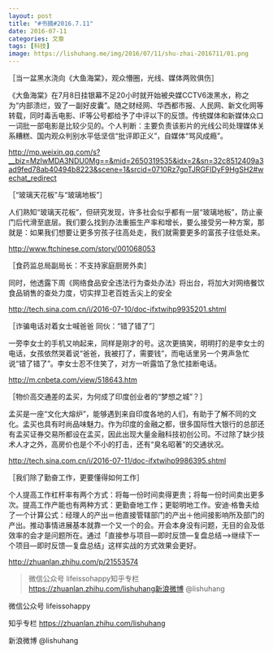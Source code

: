 ```yaml
---
layout: post
title: "#书摘#2016.7.11"
date: 2016-07-11
categories: 文章
tags: [科技]
image: https://lishuhang.me/img/2016/07/11/shu-zhai-2016711/01.png
---
```


［当一盆黑水浇向《大鱼海棠》，观众懵圈，光线、媒体两败俱伤］

《大鱼海棠》在7月8日挂银幕不足20小时就开始被央媒CCTV6泼黑水，称之为“内部溃烂，毁了一副好皮囊”。随之财经网、华西都市报、人民网、新文化网等转载，同时毒舌电影、IF等公号都给予了中评以下的反馈。传统媒体和新媒体众口一词批一部电影是比较少见的。个人判断：主要负责该影片的光线公司处理媒体关系糟糕、国内观众判别水平低坚信“批评即正义”，自媒体“骂风成瘾”。

http://mp.weixin.qq.com/s?__biz=MzIwMDA3NDU0Mg==&mid=2650319535&idx=2&sn=32c8512409a3ad9fed78ab40494b8223&scene=1&srcid=0710Rz7gpTJRGFIDyF9HgSH2#wechat_redirect

［“玻璃天花板”与“玻璃地板”］

人们熟知“玻璃天花板”，但研究发现，许多社会似乎都有一层“玻璃地板”，防止豪门后代滑至底层。我们要么找到办法重振生产率和增长，要么接受另一种方案，那就是：如果我们想要让更多穷孩子往高处走，我们就需要更多的富孩子往低处来。

http://www.ftchinese.com/story/001068053

［食药监总局副局长：不支持家庭厨房外卖］

同时，他透露下周《网络食品安全违法行为查处办法》将出台，将加大对网络餐饮食品销售的查处力度，切实捍卫老百姓舌尖上的安全

http://tech.sina.com.cn/i/2016-07-10/doc-ifxtwihp9935201.shtml

［诈骗电话对着女士喊爸爸 同伙：“错了错了”］

一旁李女士的手机又响起来，同样是刚才的号。这次更搞笑，明明打的是李女士的电话，女孩依然哭着说“爸爸，我被打了，需要钱”，而电话里另一个男声急忙说“错了错了”。李女士忍不住笑了，对方一听露馅了急忙挂断电话。

http://m.cnbeta.com/view/518643.htm

［物价高交通差的孟买，为何成了印度创业者的“梦想之城”？］

孟买是一座“文化大熔炉”，能够遇到来自印度各地的人们，有助于了解不同的文化。孟买也具有时尚品味魅力。作为印度的金融之都，很多国际性大银行的总部还有孟买证券交易所都设在孟买，因此出现大量金融科技初创公司。不过除了缺少技术人才之外，高房价也是个不小的打击，还有“臭名昭著”的交通状况。

http://tech.sina.com.cn/i/2016-07-11/doc-ifxtwihp9986395.shtml

［我们除了勤奋工作，更要懂得如何工作］

个人提高工作杠杆率有两个方式：将每一份时间卖得更贵；将每一份时间卖出更多次。提高工作产能也有两种方式：更勤奋地工作；更聪明地工作。安迪·格鲁夫给了一个计算公式：经理人的产出＝他直接管辖部门的产出＋他间接影响所及部门的产出。推动事情进展基本就靠一个又一个的会。开会本身没有问题，无目的会及低效率的会才是问题所在。通过「直接参与项目—即时反馈—复盘总结—>继续下一个项目—即时反馈—复盘总结」这样实战的方式效果会更好。

http://zhuanlan.zhihu.com/p/21553574

> 微信公众号 lifeissohappy知乎专栏 https://zhuanlan.zhihu.com/lishuhang新浪微博 @lishuhang

微信公众号 lifeissohappy

知乎专栏 https://zhuanlan.zhihu.com/lishuhang

新浪微博 @lishuhang
